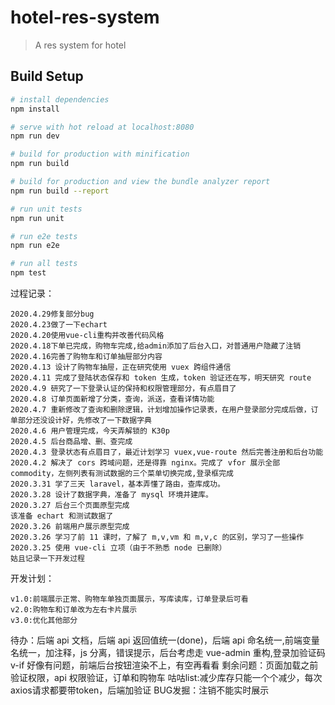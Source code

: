 # hotel-res-system

> A res system for hotel

## Build Setup

``` bash
# install dependencies
npm install

# serve with hot reload at localhost:8080
npm run dev

# build for production with minification
npm run build

# build for production and view the bundle analyzer report
npm run build --report

# run unit tests
npm run unit

# run e2e tests
npm run e2e

# run all tests
npm test
```
过程记录：
```
2020.4.29修复部分bug
2020.4.23做了一下echart
2020.4.20使用vue-cli重构并改善代码风格
2020.4.18下单已完成，购物车完成,给admin添加了后台入口，对普通用户隐藏了注销
2020.4.16完善了购物车和订单抽屉部分内容
2020.4.13 设计了购物车抽屉，正在研究使用 vuex 跨组件通信
2020.4.11 完成了登陆状态保存和 token 生成，token 验证还在写，明天研究 route
2020.4.9 研究了一下登录认证的保持和权限管理部分，有点眉目了
2020.4.8 订单页面新增了分类，查询，派送，查看详情功能
2020.4.7 重新修改了查询和删除逻辑，计划增加操作记录表，在用户登录部分完成后做，订单部分还没设计好，先修改了一下数据字典
2020.4.6 用户管理完成，今天弄解锁的 K30p
2020.4.5 后台商品增、删、查完成
2020.4.3 登录状态有点眉目了，最近计划学习 vuex,vue-route 然后完善注册和后台功能
2020.4.2 解决了 cors 跨域问题，还是得靠 nginx。完成了 vfor 展示全部 commodity，左侧列表有测试数据的三个菜单切换完成,登录框完成
2020.3.31 学了三天 laravel，基本弄懂了路由，查库成功。
2020.3.28 设计了数据字典，准备了 mysql 环境并建库。
2020.3.27 后台三个页面原型完成
该准备 echart 和测试数据了
2020.3.26 前端用户展示原型完成
2020.3.26 学习了前 11 课时，了解了 m,v,vm 和 m,v,c 的区别，学习了一些操作
2020.3.25 使用 vue-cli 立项（由于不熟悉 node 已删除）
姑且记录一下开发过程
```
开发计划：
```
v1.0:前端展示正常、购物车单独页面展示，写库读库，订单登录后可看
v2.0:购物车和订单改为左右卡片展示
v3.0:优化其他部分
```

待办：后端 api 文档，后端 api 返回值统一(done)，后端 api 命名统一,前端变量名统一，加注释，js 分离，错误提示，后台考虑走 vue-admin 重构,登录加验证码
v-if 好像有问题，前端后台按钮渲染不上，有空再看看
剩余问题：页面加载之前验证权限，api 权限验证，订单和购物车
咕咕list:减少库存只能一个个减少，每次axios请求都要带token，后端加验证
BUG发掘：注销不能实时展示
